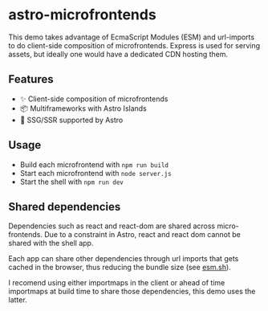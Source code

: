 # astro-microfrontends

This demo takes advantage of EcmaScript Modules (ESM) and url-imports to do client-side composition of microfrontends. Express is used for serving assets, but ideally one would have a dedicated CDN hosting them.

## Features

- ✨ Client-side composition of microfrontends
- 📦 Multiframeworks with Astro Islands
- 🚀 SSG/SSR supported by Astro

## Usage

- Build each microfrontend with `npm run build`
- Start each microfrontend with `node server.js`
- Start the shell with `npm run dev`

## Shared dependencies

Dependencies such as react and react-dom are shared across micro-frontends. Due to a constraint in Astro, react and react dom cannot be shared with the shell app.

Each app can share other dependencies through url imports that gets cached in the browser, thus reducing the bundle size (see [esm.sh](https://esm.sh/)).

I recomend using either importmaps in the client or ahead of time importmaps at build time to share those dependencies, this demo uses the latter.
